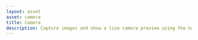 ```yaml
---
layout: asset
asset: camera
title: Camera
description: Capture images and show a live camera preview using the native camera APIs.
---
```

